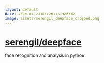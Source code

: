 ```yaml
---
layout: default
date: 2025-07-23T05:26:13.926562
image: assets/serengil_deepface_cropped.png
---
```


# [serengil/deepface](https://github.com/serengil/deepface)

face recognition and analysis in python
